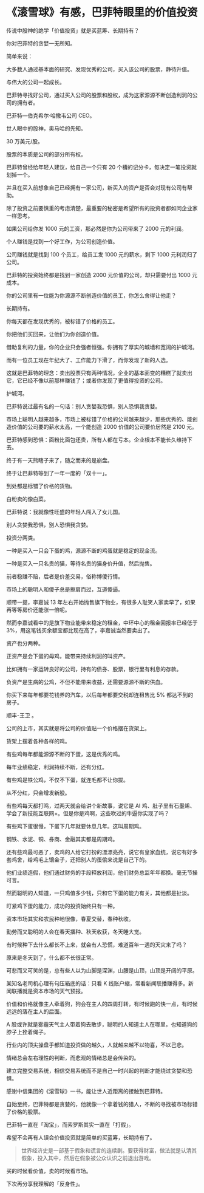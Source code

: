 # 《滚雪球》有感，巴菲特眼里的价值投资
  
传说中股神的绝学「价值投资」就是买蓝筹、长期持有？

你对巴菲特的贪婪一无所知。

​​简单来说：

大多数人通过基本面的研究、发现优秀的公司，买入该公司的股票，静待升值。

与伟大的公司一起成长。

巴菲特寻找好公司，通过买入公司的股票和股权，成为这家源源不断创造利润的公司的拥有者。

巴菲特—伯克希尔·哈撒韦公司 CEO。

世人眼中的股神，奥马哈的先知。

30 万美元/股。

股票的本质是公司的部分所有权。

巴菲特曾经给年轻人建议，给自己一个只有 20 个槽的记分卡，每决定一笔投资就划掉一个。

并且在买入前想象自己已经拥有一家公司，新买入的资产是否会对现有公司有帮助。

除了投资之前要慎重的考虑清楚，最重要的秘密是希望所有的投资者都如同企业家一样思考。

如果公司给你发 1000 元的工资，那必然是你为公司带来了 2000 元的利润。

个人赚钱是找到一个好工作，为公司创造价值。

公司赚钱就是找到 100 个员工，给员工发 1000 元的薪水，剩下 1000 元利润归了公司。

巴菲特的投资始终都是找到一家创造 2000 元价值的公司，却只需要付出 1000 元成本。

你的公司里有一位能为你源源不断创造价值的员工，你怎么舍得让他走？

长期持有。

你每天都在发现优秀的，被标错了价格的员工。

你把他们买回来，让他们为你创造价值。

借助复利的力量，你的企业只会强者恒强。你拥有了厚实的城墙和宽阔的护城河。

而有一位员工现在年纪大了、工作能力下滑了，而你发现了新的人选。

这就是巴菲特的理念：卖出股票只有两种情况，企业的基本面变的糟糕了就卖出它，它已经不像以前那样赚钱了；或者你发现了更值得投资的公司。

护城河。

巴菲特说过最有名的一句话：别人贪婪我恐惧，别人恐惧我贪婪。

市场上聪明人越来越多，市场上被标错了价格的公司越来越少，那些优秀的、能创造价值的公司要的薪水太高，一个能创造 2000 价值的公司要价居然是 2100 元。

巴菲特感到恐惧：面粉比面包还贵，所有人都在亏本。企业根本不能长久维持下去。

终于有一天熊瞎子来了，随之而来的是崩盘。

终于让巴菲特等到了一年一度的「双十一」。

到处都是标错了价格的货物。

白粉卖的像白菜。

巴菲特说：我就像性旺盛的年轻人闯入了女儿国。

别人贪婪我恐惧，别人恐惧我贪婪。

投资分两类。

一种是买入一只会下蛋的鸡，源源不断的鸡蛋就是稳定的现金流。

一种是买入一只名贵的猫，等待名贵的猫身价升值，然后抛售。

前者稳赚不赔，后者是价差交易，俗称博傻行情。

市场上的聪明人和傻子总是擦肩而过，互道傻逼。

顺带一提，李嘉诚 13 年左右开始抛售旗下物业，有很多人耻笑人家卖早了，如果再等等房价还能涨一倍呢。

然而李嘉诚看中的是旗下物业能带来稳定的租金，中环中心的租金回报率已经低于 3%，用这笔钱买余额宝都比现在高了，李嘉诚当然要卖出了。

资产也分两种。

正资产是会下蛋的母鸡，能带来持续利润的叫资产。

比如拥有一家运转良好的公司，持有的债券、股票，银行里有利息的存款。

负资产是生病的公鸡，不但不能带来收益，还需要源源不断的供血。

你买下来每年都要花钱养的汽车，以后每年都要交税却连租售比 5% 都达不到的房子。

顺丰-王卫 。

公司的上市，其实就是将公司的价值贴一个价格摆在货架上。

货架上摆着各种各样的鸡。

有些鸡每年都能源源不断的下蛋，这是优秀的鸡。

每年业绩稳定，利润持续不断，还有分红。

有些鸡是铁公鸡，不仅不下蛋，就连毛都不让你拔。

从不分红，只会增发新股。

有些鸡每天都打鸣，过两天就会给讲个新故事，说它是 AI 鸡、肚子里有石墨烯、学会了新技能互联网+。但是你是鸡啊，这些吹过的牛逼你实现了吗？

有些鸡下蛋很慢，下蛋下几年就要休息几年。这叫周期鸡。

钢铁、水泥、铜、券商、金融其实都是周期鸡。

还有些鸡最可恶了，卖鸡的人给它打扮的漂漂亮亮，说它有皇家血统，说它有好多套鸡舍，给鸡毛上镶金子，还把别人的蛋偷来说是自己下的。

他们业绩造假，他们通过财务的手段释放利润，他们财务总监年年都换。毫无节操可言。

然而聪明的人知道，一只鸡值多少钱，只和它下蛋的能力有关，其他都是扯淡。

盯紧鸡下蛋的能力，成功的投资始终只有一种。

资本市场其实和农民种地很像，春夏交替，春种秋收。

勤劳而又聪明的人会在春天播种、秋天收获，冬天睡大觉。

有时候种下去什么都长不上来，就会有人恐慌，难道百年一遇的天灾来了吗？

原来是冬天到了，什么都不长很正常。

可悲而又可笑的是，总有些人以为山脚是深渊，山腰是山顶，山顶是开阔的平原。

某知名老司机心理有句压箱底的话：只看 K 线账户缩，常看新闻联播赚得多。新闻联播就是资本市场的天气预报。

价值和价格就像主人牵着狗，狗会在主人的四周打转，有时候跑的快一点，有时候远远的落在主人的后面。

A 股或许就是雾霾天气主人带着狗去散步，聪明的人知道主人在哪里，也知道狗的脖子上拴着绳子。

行业内的顶尖操盘手都知道投资做的越久，人就越来越不以物喜，不以己悲。

情绪总会左右理性的判断，而悲观的情绪总是会传染的。

建立完整交易系统，相信交易系统而不是自己一时兴起的判断才能绕过贪婪和恐惧。

感谢中信集团的《滚雪球》一书，能让世人近距离的接触到巴菲特。

自始至终，巴菲特都是贪婪的，他就像一个拿着钱的猎人，不断的寻找被市场标错了价格的股票。

巴菲特一直在「淘宝」，而索罗斯其实一直在「打假」。

希望不会再有人误会价值投资就是简单的买蓝筹，长期持有了。

> 世界经济史是一部基于假象和谎言的连续剧。要获得财富，做法就是认清其假象，投入其中，然后在假象被公众认识之前退出游戏。

买的时候看价值，卖的时候看市场。

下次再分享我理解的「反身性」。


